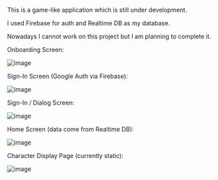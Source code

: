 This is a game-like application which is still under development.

I used Firebase for auth and Realtime DB as my database.

Nowadays I cannot work on this project but I am planning to complete it.


Onboarding Screen:


![image](https://drive.google.com/uc?export=view&id=1kN1g6MPh8uD7XPwpisAB7QBfhW4zcCkN)

Sign-In Screen (Google Auth via Firebase):


![image](https://drive.google.com/uc?export=view&id=14_s2DNwGqafdBAQEYDXO84JhxbgBwQQc)

Sign-In / Dialog Screen:


![image](https://drive.google.com/uc?export=view&id=1h1K1jTg2x1sNsKNii5a1bKCh47R7WhVs)

Home Screen (data come from Realtime DB):


![image](https://drive.google.com/uc?export=view&id=19oKaAQVtmGLMGNH9smwpx7C_8B9-PLzF)

Character Display Page (currently static):


![image](https://drive.google.com/uc?export=view&id=1n11FUHUKxAb78edhReVizr7gLT-47nFF)










